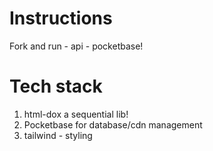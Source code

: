 # Instructions
Fork and run - api - pocketbase!

# Tech stack

1. html-dox a sequential lib!
2. Pocketbase for database/cdn management
3. tailwind - styling
